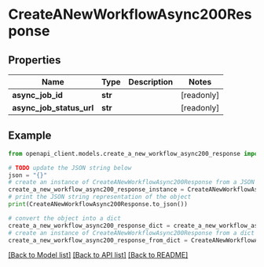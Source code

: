 # CreateANewWorkflowAsync200Response



## Properties

Name | Type | Description | Notes
------------ | ------------- | ------------- | -------------
**async_job_id** | **str** |  | [readonly] 
**async_job_status_url** | **str** |  | [readonly] 

## Example

```python
from openapi_client.models.create_a_new_workflow_async200_response import CreateANewWorkflowAsync200Response

# TODO update the JSON string below
json = "{}"
# create an instance of CreateANewWorkflowAsync200Response from a JSON string
create_a_new_workflow_async200_response_instance = CreateANewWorkflowAsync200Response.from_json(json)
# print the JSON string representation of the object
print(CreateANewWorkflowAsync200Response.to_json())

# convert the object into a dict
create_a_new_workflow_async200_response_dict = create_a_new_workflow_async200_response_instance.to_dict()
# create an instance of CreateANewWorkflowAsync200Response from a dict
create_a_new_workflow_async200_response_from_dict = CreateANewWorkflowAsync200Response.from_dict(create_a_new_workflow_async200_response_dict)
```
[[Back to Model list]](../README.md#documentation-for-models) [[Back to API list]](../README.md#documentation-for-api-endpoints) [[Back to README]](../README.md)


